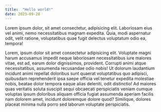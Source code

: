 ```yaml
---
title:  "Hello world!"
date: 2023-09-28
---
```

Lorem ipsum dolor, sit amet consectetur, adipisicing elit. Laboriosam eius vel animi, nemo necessitatibus magnam expedita. Quia, modi aspernatur odit, velit ratione, voluptatibus quae fugit delectus voluptatum odio ea, tempora!

Lorem, ipsum dolor sit amet consectetur adipisicing elit. Voluptate magni harum accusamus impedit neque laboriosam necessitatibus iure maiores vitae, est ad, earum dolor dignissimos, provident. Corrupti animi atque necessitatibus, assumenda recusandae odio nobis! Ut dolorum laudantium incidunt animi repellat doloribus sunt quaerat voluptatibus quo adipisci, quibusdam reprehenderit ipsa saepe officia vel tenetur expedita molestiae nobis, beatae dolor tempora eaque alias deleniti, odit distinctio! Ad maiores quas veritatis soluta suscipit sequi obcaecati perspiciatis veniam cumque voluptas ipsum doloribus aliquam officia fugiat assumenda aperiam facilis nam dolorem amet, incidunt doloremque dolore quod? Similique, dolores placeat minima nulla porro sed laborum voluptate perspiciatis.
